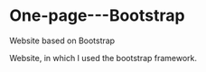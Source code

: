 # One-page---Bootstrap
Website based on Bootstrap

Website, in which I used the bootstrap framework.
